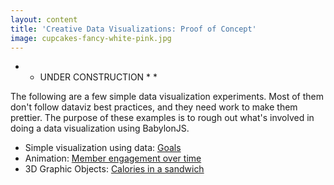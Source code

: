 ```yaml
---
layout: content
title: 'Creative Data Visualizations: Proof of Concept'
image: cupcakes-fancy-white-pink.jpg
---
```


  * * UNDER CONSTRUCTION * * 

<p> The following are a few simple data visualization experiments. Most of them don't follow dataviz best practices, and they need work to make them prettier. The purpose of these examples is to rough out what's involved in doing a data visualization using BabylonJS. </p>

<ul>
<li> Simple visualization using data: <a href="dataviz/goals/index.html">Goals</a></li>
<li> Animation:  <a href="dataviz/engagement/index.html">Member engagement over time</a></li>
<!-- <li>Animation: <a href="dataviz/email-optouts/index.html">Email opt outs</a></li> -->
<li> 3D Graphic Objects:  <a href="dataviz/sandwich/index.html">Calories in a sandwich</a></li>
</ul>

   
